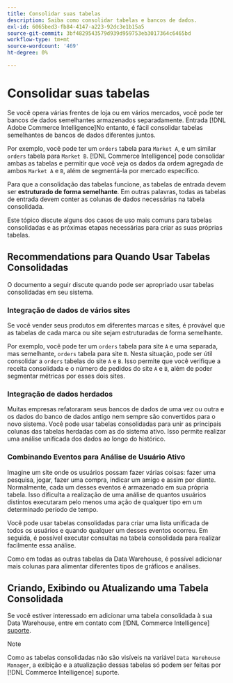 ```yaml
---
title: Consolidar suas tabelas
description: Saiba como consolidar tabelas e bancos de dados.
exl-id: 6065bed3-fb84-4147-a223-92dc3e1b15a5
source-git-commit: 3bf4829543579d939d959753eb3017364c6465bd
workflow-type: tm+mt
source-wordcount: '469'
ht-degree: 0%

---
```


# Consolidar suas tabelas

Se você opera várias frentes de loja ou em vários mercados, você pode ter bancos de dados semelhantes armazenados separadamente. Entrada [!DNL Adobe Commerce Intelligence]No entanto, é fácil consolidar tabelas semelhantes de bancos de dados diferentes juntos.

Por exemplo, você pode ter um `orders` tabela para `Market A`, e um similar `orders` tabela para `Market B`. [!DNL Commerce Intelligence] pode consolidar ambas as tabelas e permitir que você veja os dados da ordem agregada de ambos `Market A` e `B`, além de segmentá-la por mercado específico.

Para que a consolidação das tabelas funcione, as tabelas de entrada devem ser **estruturado de forma semelhante**. Em outras palavras, todas as tabelas de entrada devem conter as colunas de dados necessárias na tabela consolidada.

Este tópico discute alguns dos casos de uso mais comuns para tabelas consolidadas e as próximas etapas necessárias para criar as suas próprias tabelas.

## Recommendations para Quando Usar Tabelas Consolidadas

O documento a seguir discute quando pode ser apropriado usar tabelas consolidadas em seu sistema.

### Integração de dados de vários sites

Se você vender seus produtos em diferentes marcas e sites, é provável que as tabelas de cada marca ou site sejam estruturadas de forma semelhante.

Por exemplo, você pode ter um `orders` tabela para site `A` e uma separada, mas semelhante, `orders` tabela para site `B`. Nesta situação, pode ser útil consolidar a `orders` tabelas do site `A` e `B`. Isso permite que você verifique a receita consolidada e o número de pedidos do site `A` e `B`, além de poder segmentar métricas por esses dois sites.

### Integração de dados herdados

Muitas empresas refatoraram seus bancos de dados de uma vez ou outra e os dados do banco de dados antigo nem sempre são convertidos para o novo sistema. Você pode usar tabelas consolidadas para unir as principais colunas das tabelas herdadas com as do sistema ativo. Isso permite realizar uma análise unificada dos dados ao longo do histórico.

### Combinando Eventos para Análise de Usuário Ativo

Imagine um site onde os usuários possam fazer várias coisas: fazer uma pesquisa, jogar, fazer uma compra, indicar um amigo e assim por diante. Normalmente, cada um desses eventos é armazenado em sua própria tabela. Isso dificulta a realização de uma análise de quantos usuários distintos executaram pelo menos uma ação de qualquer tipo em um determinado período de tempo.

Você pode usar tabelas consolidadas para criar uma lista unificada de todos os usuários e quando qualquer um desses eventos ocorreu. Em seguida, é possível executar consultas na tabela consolidada para realizar facilmente essa análise.

Como em todas as outras tabelas da Data Warehouse, é possível adicionar mais colunas para alimentar diferentes tipos de gráficos e análises.

## Criando, Exibindo ou Atualizando uma Tabela Consolidada

Se você estiver interessado em adicionar uma tabela consolidada à sua Data Warehouse, entre em contato com [!DNL Commerce Intelligence] [suporte](../guide-overview.md#Submitting-a-Support-Ticket).

>[!NOTE]
>
>Como as tabelas consolidadas não são visíveis na variável `Data Warehouse Manager`, a exibição e a atualização dessas tabelas só podem ser feitas por [!DNL Commerce Intelligence] suporte.
